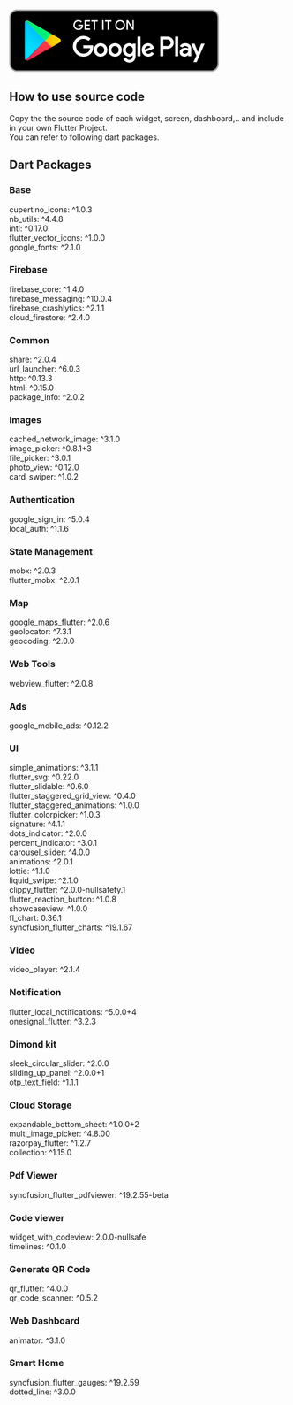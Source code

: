 <div>
<a href="https://play.google.com/store/apps/details?id=vn.vstore.codeguide">
    <img width="380" height="114" src="images/google_play.png" />
</a>
</div>
<h2>How to use source code</h2>
Copy the the source code of each widget, screen, dashboard,.. and include in your own Flutter Project.
<br />You can refer to following dart packages.
<h2>Dart Packages</h2>
<h3>Base</h3>
  cupertino_icons: ^1.0.3
  </br>nb_utils: ^4.4.8
  </br>intl: ^0.17.0
  </br>flutter_vector_icons: ^1.0.0
  </br>google_fonts: ^2.1.0

<h3>Firebase</h3>
  firebase_core: ^1.4.0
  </br>firebase_messaging: ^10.0.4
  </br>firebase_crashlytics: ^2.1.1
  </br>cloud_firestore: ^2.4.0

  <h3>Common</h3>
  share: ^2.0.4
  <br />url_launcher: ^6.0.3
  <br />http: ^0.13.3
  <br />html: ^0.15.0
  <br />package_info: ^2.0.2

  <h3>Images</h3>
  cached_network_image: ^3.1.0
  <br />image_picker: ^0.8.1+3
  <br />file_picker: ^3.0.1
  <br />photo_view: ^0.12.0
  <br />card_swiper: ^1.0.2

  <h3>Authentication</h3>
  google_sign_in: ^5.0.4
  <br />local_auth: ^1.1.6

  <h3>State Management</h3>
  mobx: ^2.0.3
  <br />flutter_mobx: ^2.0.1

  <h3>Map</h3>
  google_maps_flutter: ^2.0.6
  <br />geolocator: ^7.3.1
  <br />geocoding: ^2.0.0

  <h3>Web Tools</h3>
  webview_flutter: ^2.0.8

  <h3>Ads</h3>
  google_mobile_ads: ^0.12.2

  <h3>UI</h3>
  simple_animations: ^3.1.1
  <br />flutter_svg: ^0.22.0
  <br />flutter_slidable: ^0.6.0
  <br />flutter_staggered_grid_view: ^0.4.0
  <br />flutter_staggered_animations: ^1.0.0
  <br />flutter_colorpicker: ^1.0.3
  <br />signature: ^4.1.1
  <br />dots_indicator: ^2.0.0
  <br />percent_indicator: ^3.0.1
  <br />carousel_slider: ^4.0.0
  <br />animations: ^2.0.1
  <br />lottie: ^1.1.0
  <br />liquid_swipe: ^2.1.0
  <br />clippy_flutter: ^2.0.0-nullsafety.1
  <br />flutter_reaction_button: ^1.0.8
  <br />showcaseview: ^1.0.0
  <br />fl_chart: 0.36.1
  <br />syncfusion_flutter_charts: ^19.1.67

  <h3>Video</h3>
  video_player: ^2.1.4

  <h3>Notification</h3>
  flutter_local_notifications: ^5.0.0+4
  <br />onesignal_flutter: ^3.2.3

  <h3>Dimond kit</h3>
  sleek_circular_slider: ^2.0.0
  <br />sliding_up_panel: ^2.0.0+1
  <br />otp_text_field: ^1.1.1

  <h3>Cloud Storage</h3>
  expandable_bottom_sheet: ^1.0.0+2
  <br />multi_image_picker: ^4.8.00
  <br />razorpay_flutter: ^1.2.7
  <br />collection: ^1.15.0

  <h3>Pdf Viewer</h3>
  syncfusion_flutter_pdfviewer: ^19.2.55-beta

  <h3>Code viewer</h3>
  widget_with_codeview: 2.0.0-nullsafe
  <br />timelines: ^0.1.0

  <h3>Generate QR Code</h3>
  qr_flutter: ^4.0.0
  <br />qr_code_scanner: ^0.5.2

  <h3>Web Dashboard</h3>
  animator: ^3.1.0

  <h3>Smart Home</h3>
  syncfusion_flutter_gauges: ^19.2.59
  <br />dotted_line: ^3.0.0
